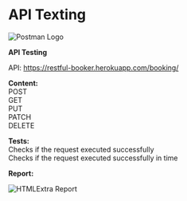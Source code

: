 # API Texting

![Postman Logo](https://s5.gifyu.com/images/SR2zi.png)

__API Testing__

API: https://restful-booker.herokuapp.com/booking/

__Content:__  
POST  
GET  
PUT   
PATCH  
DELETE  

__Tests:__   
Checks if the request executed successfully  
Checks if the request executed successfully in time  

__Report:__

![HTMLExtra Report](https://github.com/dibya888/API-Testing/assets/48979445/9537fbb8-9967-47d9-a10d-0bba43a2ec1a)
